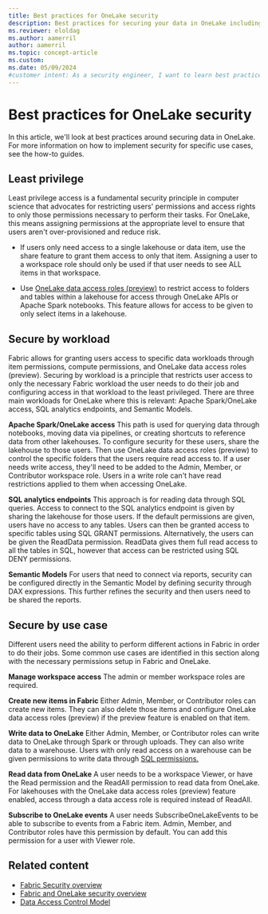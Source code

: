 ```yaml
---
title: Best practices for OneLake security
description: Best practices for securing your data in OneLake including least privilege access, workload permissions, and user permissions.
ms.reviewer: eloldag
ms.author: aamerril
author: aamerril
ms.topic: concept-article
ms.custom:
ms.date: 05/09/2024
#customer intent: As a security engineer, I want to learn best practices for securing my data in OneLake, including least privilege access, workload permissions, and user permissions, so that I can effectively protect my data and reduce security risks.
---
```


# Best practices for OneLake security

In this article, we'll look at best practices around securing data in OneLake. For more information on how to implement security for specific use cases, see the how-to guides.

## Least privilege

Least privilege access is a fundamental security principle in computer science that advocates for restricting users' permissions and access rights to only those permissions necessary to perform their tasks. For OneLake, this means assigning permissions at the appropriate level to ensure that users aren't over-provisioned and reduce risk.

- If users only need access to a single lakehouse or data item, use the share feature to grant them access to only that item. Assigning a user to a workspace role should only be used if that user needs to see ALL items in that workspace.

- Use [OneLake data access roles (preview)](../security/get-started-security.md) to restrict access to folders and tables within a lakehouse for access through OneLake APIs or Apache Spark notebooks. This feature allows for access to be given to only select items in a lakehouse.

## Secure by workload

Fabric allows for granting users access to specific data workloads through item permissions, compute permissions, and OneLake data access roles (preview). Securing by workload is a principle that restricts user access to only the necessary Fabric workload the user needs to do their job and configuring access in that workload to the least privileged. There are three main workloads for OneLake where this is relevant: Apache Spark/OneLake access, SQL analytics endpoints, and Semantic Models.

**Apache Spark/OneLake access**
This path is used for querying data through notebooks, moving data via pipelines, or creating shortcuts to reference data from other lakehouses. To configure security for these users, share the lakehouse to those users. Then use OneLake data access roles (preview) to control the specific folders that the users require read access to. If a user needs write access, they'll need to be added to the Admin, Member, or Contributor workspace role. Users in a write role can't have read restrictions applied to them when accessing OneLake.

**SQL analytics endpoints**
This approach is for reading data through SQL queries. Access to connect to the SQL analytics endpoint is given by sharing the lakehouse for those users. If the default permissions are given, users have no access to any tables. Users can then be granted access to specific tables using SQL GRANT permissions. Alternatively, the users can be given the ReadData permission. ReadData gives them full read access to all the tables in SQL, however that access can be restricted using SQL DENY permissions.

**Semantic Models**
For users that need to connect via reports, security can be configured directly in the Semantic Model by defining security through DAX expressions. This further refines the security and then users need to be shared the reports.

## Secure by use case

Different users need the ability to perform different actions in Fabric in order to do their jobs. Some common use cases are identified in this section along with the necessary permissions setup in Fabric and OneLake.

**Manage workspace access**
The admin or member workspace roles are required.

**Create new items in Fabric**
Either Admin, Member, or Contributor roles can create new items. They can also delete those items and configure OneLake data access roles (preview) if the preview feature is enabled on that item.

**Write data to OneLake**
Either Admin, Member, or Contributor roles can write data to OneLake through Spark or through uploads. They can also write data to a warehouse. Users with only read access on a warehouse can be given permissions to write data through [SQL permissions.](../../data-warehouse/sql-granular-permissions.md)

**Read data from OneLake**
A user needs to be a workspace Viewer, or have the Read permission and the ReadAll permission to read data from OneLake. For lakehouses with the OneLake data access roles (preview) feature enabled, access through a data access role is required instead of ReadAll.

**Subscribe to OneLake events**
A user needs SubscribeOneLakeEvents to be able to subscribe to events from a Fabric item. Admin, Member, and Contributor roles have this permission by default. You can add this permission for a user with Viewer role.

## Related content

- [Fabric Security overview](../../security/security-overview.md)
- [Fabric and OneLake security overview](./fabric-onelake-security.md)
- [Data Access Control Model](../security/data-access-control-model.md)
